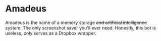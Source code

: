 # Amadeus

Amadeus is the name of a memory storage ~~and artificial intelligence~~ system.
The only screenshot saver you'll ever need. Honestly, this bot is useless, only
serves as a Dropbox wrapper.
